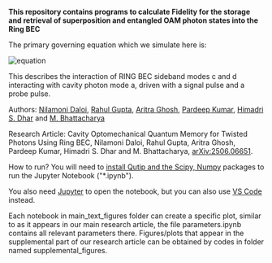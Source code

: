 **This repository contains programs to calculate Fidelity for the storage and retrieval of superposition and entangled OAM photon states into the Ring BEC**

The primary governing equation which we simulate here is:

![equation](https://latex.codecogs.com/png.image?%5CLARGE%20%5Cdpi%7B110%7D%5Cbg%7Bwhite%7D%5Cbegin%7Bequation%7DH/%5Chbar=-%5Ctilde%7B%5CDelta%7Da%5E%5Cdagger%20a&plus;%5Comega_c%20c%5E%5Cdagger%20c&plus;%5Comega_d%20d%5E%5Cdagger%20d&plus;G(X_c&plus;X_d)a%5E%5Cdagger%20a&plus;i(%5Cvarepsilon_ca%5E%5Cdagger-%5Cvarepsilon%5E*_c%20a)&plus;i(%5Cvarepsilon_p%20a%5E%5Cdagger%20e%5E%7B-i%5Cdelta%20t%7D-%5Cvarepsilon%5E*_p%20a%20e%5E%7Bi%5Cdelta%20t%7D)&plus;4%5Ctilde%7Bg%7DN(c%5E%5Cdagger%20c&plus;d%5E%5Cdagger%20d)&plus;2%5Ctilde%7Bg%7DN(c%20d&plus;c%5E%5Cdagger%20d%5E%5Cdagger).%5Cend%7Bequation%7D
)

This describes the interaction of RING BEC sideband modes c and d interacting with cavity photon mode a, driven with a signal pulse and a probe pulse.

Authors: [Nilamoni Daloi](mailto:nilamoni123@gmail.com), [Rahul Gupta](mailto:rahul.quantumfield@gmail.com), [Aritra Ghosh](mailto:ag34@iitbbs.ac.in), [Pardeep Kumar](mailto:pardeep.kumar@mpl.mpg.de), [Himadri S. Dhar](mailto:himadri.dhar@iitb.ac.in) and [M. Bhattacharya](mailto:mb6154@gmail.com)

Research Article: Cavity Optomechanical Quantum Memory for Twisted Photons Using Ring BEC, Nilamoni Daloi, Rahul Gupta, Aritra Ghosh, Pardeep Kumar, Himadri S. Dhar and M. Bhattacharya, 	[arXiv:2506.06651](https://doi.org/10.48550/arXiv.2506.06651).

How to run?
You will need to [install Qutip and the Scipy, Numpy](https://qutip.org/docs/4.7/installation.html) packages to run the Jupyter Notebook ("*.ipynb").

You also need [Jupyter](https://jupyter.org/install) to open the notebook, but you can also use [VS Code](https://code.visualstudio.com/download) instead.

Each notebook in main_text_figures folder can create a specific plot, similar to as it appears in our main research article, the file parameters.ipynb contains all relevant parameters there.
Figures/plots that appear in the supplemental part of our research article can be obtained by codes in folder named supplemental_figures.
